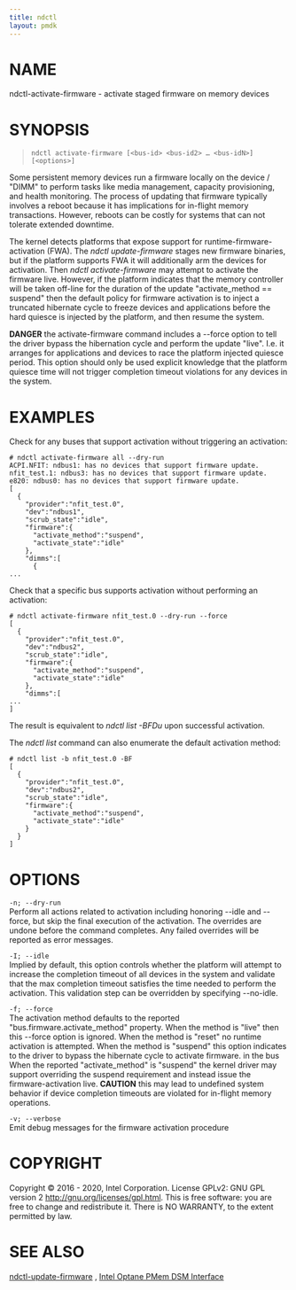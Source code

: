 ```yaml
---
title: ndctl
layout: pmdk
---
```


NAME
====

ndctl-activate-firmware - activate staged firmware on memory devices

SYNOPSIS
========

>     ndctl activate-firmware [<bus-id> <bus-id2> …​ <bus-idN>] [<options>]

Some persistent memory devices run a firmware locally on the device /
"DIMM" to perform tasks like media management, capacity provisioning,
and health monitoring. The process of updating that firmware typically
involves a reboot because it has implications for in-flight memory
transactions. However, reboots can be costly for systems that can not
tolerate extended downtime.

The kernel detects platforms that expose support for
runtime-firmware-activation (FWA). The *ndctl update-firmware* stages
new firmware binaries, but if the platform supports FWA it will
additionally arm the devices for activation. Then *ndctl
activate-firmware* may attempt to activate the firmware live. However,
if the platform indicates that the memory controller will be taken
off-line for the duration of the update "activate\_method == suspend"
then the default policy for firmware activation is to inject a truncated
hibernate cycle to freeze devices and applications before the hard
quiesce is injected by the platform, and then resume the system.

**DANGER** the activate-firmware command includes a --force option to
tell the driver bypass the hibernation cycle and perform the update
"live". I.e. it arranges for applications and devices to race the
platform injected quiesce period. This option should only be used
explicit knowledge that the platform quiesce time will not trigger
completion timeout violations for any devices in the system.

EXAMPLES
========

Check for any buses that support activation without triggering an
activation:

    # ndctl activate-firmware all --dry-run
    ACPI.NFIT: ndbus1: has no devices that support firmware update.
    nfit_test.1: ndbus3: has no devices that support firmware update.
    e820: ndbus0: has no devices that support firmware update.
    [
      {
        "provider":"nfit_test.0",
        "dev":"ndbus1",
        "scrub_state":"idle",
        "firmware":{
          "activate_method":"suspend",
          "activate_state":"idle"
        },
        "dimms":[
          {
    ...

Check that a specific bus supports activation without performing an
activation:

    # ndctl activate-firmware nfit_test.0 --dry-run --force
    [
      {
        "provider":"nfit_test.0",
        "dev":"ndbus2",
        "scrub_state":"idle",
        "firmware":{
          "activate_method":"suspend",
          "activate_state":"idle"
        },
        "dimms":[
    ...
    ]

The result is equivalent to *ndctl list -BFDu* upon successful
activation.

The *ndctl list* command can also enumerate the default activation
method:

    # ndctl list -b nfit_test.0 -BF
    [
      {
        "provider":"nfit_test.0",
        "dev":"ndbus2",
        "scrub_state":"idle",
        "firmware":{
          "activate_method":"suspend",
          "activate_state":"idle"
        }
      }
    ]

OPTIONS
=======

`-n; --dry-run`  
Perform all actions related to activation including honoring --idle and
--force, but skip the final execution of the activation. The overrides
are undone before the command completes. Any failed overrides will be
reported as error messages.

`-I; --idle`  
Implied by default, this option controls whether the platform will
attempt to increase the completion timeout of all devices in the system
and validate that the max completion timeout satisfies the time needed
to perform the activation. This validation step can be overridden by
specifying --no-idle.

`-f; --force`  
The activation method defaults to the reported
"bus.firmware.activate\_method" property. When the method is "live" then
this --force option is ignored. When the method is "reset" no runtime
activation is attempted. When the method is "suspend" this option
indicates to the driver to bypass the hibernate cycle to activate
firmware. in the bus When the reported "activate\_method" is "suspend"
the kernel driver may support overriding the suspend requirement and
instead issue the firmware-activation live. **CAUTION** this may lead to
undefined system behavior if device completion timeouts are violated for
in-flight memory operations.

`-v; --verbose`  
Emit debug messages for the firmware activation procedure

COPYRIGHT
=========

Copyright © 2016 - 2020, Intel Corporation. License GPLv2: GNU GPL
version 2 <http://gnu.org/licenses/gpl.html>. This is free software: you
are free to change and redistribute it. There is NO WARRANTY, to the
extent permitted by law.

SEE ALSO
========

[ndctl-update-firmware](ndctl-update-firmware.md) , [Intel Optane PMem DSM
Interface](https://pmem.io/documents/IntelOptanePMem_DSM_Interface-V2.0.pdf)
